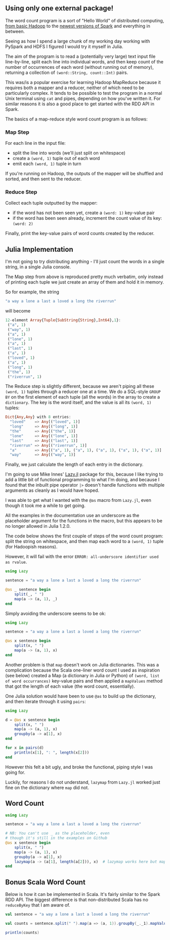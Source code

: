 ## Using only one external package!

The word count program is a sort of "Hello World" of distributed computing,
[from basic Hadoop](https://hadoop.apache.org/docs/current/hadoop-mapreduce-client/hadoop-mapreduce-client-core/MapReduceTutorial.html#Example:_WordCount_v1.0)
to the [newest versions of Spark](https://spark.apache.org/examples.html)
and everything in between.

Seeing as how I spend a large chunk of my working day working with PySpark and HDFS
I figured I would try it myself in Julia.

The aim of the program is to read a (potentially very large) text input file line-by-line,
split each line into individual words, and then keep count of the number of occurrences
of each word (without running out of memory), returning a collection of `(word::String, count::Int)` pairs.

This was/is a popular exercise for learning Hadoop MapReduce because it requires
both a mapper and a reducer, neither of which need to be particularly complex.
It tends to be possible to test the program in a normal
Unix terminal using `cat` and pipes, depending on how you've written it. For similar reasons it is also a good place to get started with the RDD API in Spark.


The basics of a map-reduce style word count program is as follows:

### Map Step
For each line in the input file:
 * split the line into words (we'll just split on whitespace)
 * create a `(word, 1)` tuple out of each word
 * emit each `(word, 1)` tuple in turn

If you're running on Hadoop, the outputs of the mapper will be shuffled and sorted,
and then sent to the reducer.

### Reduce Step
Collect each tuple outputted by the mapper:
 * if the word has not been seen yet, create a `(word: 1)` key-value pair
 * if the word has been seen already, increment the count value of its key: `(word: 2)`

Finally, print the key-value pairs of word counts created by the reducer.

## Julia Implementation

I'm not going to try distributing anything - I'll just count the words in a single string, in a single Julia console.

The Map step from above is reproduced pretty much
verbatim, only instead of printing each tuple we just create an array of them and hold
it in memory.

So for example, the string
```julia
"a way a lone a last a loved a long the riverrun"
```
will become 

```julia
12-element Array{Tuple{SubString{String},Int64},1}:
 ("a", 1)       
 ("way", 1)     
 ("a", 1)       
 ("lone", 1)    
 ("a", 1)       
 ("last", 1)    
 ("a", 1)       
 ("loved", 1)   
 ("a", 1)       
 ("long", 1)    
 ("the", 1)     
 ("riverrun", 1)
```

The Reduce step is slightly different, because we aren't piping all these
`(word, 1)` tuples through a reducer one at a time. 
We do a SQL-style `GROUP BY` on the first element of each tuple (all the words)
in the array to create a `dictionary`.
The key is the word itself, and the value is all its `(word, 1)` tuples:

```julia
Dict{Any,Any} with 8 entries:
  "loved"    => Any[("loved", 1)]
  "long"     => Any[("long", 1)]
  "the"      => Any[("the", 1)]
  "lone"     => Any[("lone", 1)]
  "last"     => Any[("last", 1)]
  "riverrun" => Any[("riverrun", 1)]
  "a"        => Any[("a", 1), ("a", 1), ("a", 1), ("a", 1), ("a", 1)]
  "way"      => Any[("way", 1)]

```

Finally, we just calculate the length of each entry in the dictionary.

I'm going to use Mike Innes'
[Lazy.jl](https://github.com/MikeInnes/Lazy.jl)
package for this, because I like trying to add a little bit of functional programming to
what I'm doing, and because I found that the inbuilt pipe operator `|>`
doesn't handle functions with multiple arguments as cleanly as I would have hoped.

I was able to get what I wanted with the `@as` macro from `Lazy.jl`,
even though it took me a while to get going.

All the examples in the documentation use an underscore as the placeholder
argument for the functions in the macro, but this appears to be no longer allowed
in Julia 1.2.0.

The code below shows the first couple of steps of the word count program:
split the string on whitespace, and then
map each word to a `(word, 1)` tuple (for Hadoopish reasons).

However, it will fail with the error `ERROR: all-underscore identifier used as rvalue`.

```julia
using Lazy

sentence = "a way a lone a last a loved a long the riverrun"

@as _ sentence begin
    split(_, " ")
    map(a -> (a, 1), _)
end
```

Simply avoiding the underscore seems to be ok:
```julia
using Lazy

sentence = "a way a lone a last a loved a long the riverrun"

@as x sentence begin
    split(x, " ")
    map(a -> (a, 1), x)
end
```

Another problem is that `map` doesn't work on Julia dictionaries. This was a complication because
the Scala one-liner word count I used as inspiration (see below)
created a Map (a dictionary in Julia or Python) of `(word, list of word occurrances)` key-value pairs
and then applied a `mapValues` method that got the length of each value (the word count, essentially).

One Julia solution would have been to use `@as` to build up the dictionary, and then iterate through it using `pairs`:

```julia
using Lazy

d = @as x sentence begin
    split(x, " ")
    map(a -> (a, 1), x)
    groupby(a -> a[1], x)
end

for x in pairs(d)
    println(x[1], ": ", length(x[2]))
end
```
However this felt a bit ugly, and broke the functional, piping style I was going for.

Luckily, for reasons I do not understand, `lazymap` from `Lazy.jl` worked just fine
on the dictionary where `map` did not.

## Word Count

```julia
using Lazy

sentence = "a way a lone a last a loved a long the riverrun"

# NB: You can't use _ as the placeholder, even
# though it's still in the examples on Github
@as x sentence begin
    split(x, " ")
    map(a -> (a, 1), x)
    groupby(a -> a[1], x)
    lazymap(a -> (a[1], length(a[2])), x)  # lazymap works here but map does not
end
```

## Bonus Scala Word Count

Below is how it can be implemented in Scala. It's fairly similar to the Spark
RDD API. The biggest difference is that non-distributed Scala has no `reduceByKey` that I am aware of.

```scala
val sentence = "a way a lone a last a loved a long the riverrun"

val counts = sentence.split(" ").map(a => (a, 1)).groupBy(_._1).mapValues(_.size)

println(counts)
```

